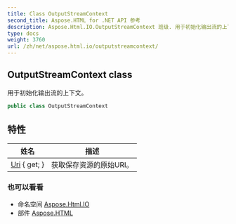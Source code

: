 ```yaml
---
title: Class OutputStreamContext
second_title: Aspose.HTML for .NET API 参考
description: Aspose.Html.IO.OutputStreamContext 班级. 用于初始化输出流的上下文
type: docs
weight: 3760
url: /zh/net/aspose.html.io/outputstreamcontext/
---
```

## OutputStreamContext class

用于初始化输出流的上下文。

```csharp
public class OutputStreamContext
```

## 特性

| 姓名 | 描述 |
| --- | --- |
| [Uri](../../aspose.html.io/outputstreamcontext/uri/) { get; } | 获取保存资源的原始URI。 |

### 也可以看看

* 命名空间 [Aspose.Html.IO](../../aspose.html.io/)
* 部件 [Aspose.HTML](../../)


